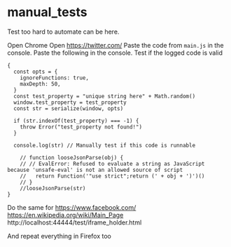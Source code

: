 manual_tests
============


Test too hard to automate can be here.

Open Chrome Open https://twitter.com/
Paste the code from `main.js` in the console. Paste the following in the console. Test if the logged code is valid

```JS
{
  const opts = {
    ignoreFunctions: true,
    maxDepth: 50,
  }
  const test_property = "unique string here" + Math.random()
  window.test_property = test_property
  const str = serialize(window, opts)

  if (str.indexOf(test_property) === -1) {
    throw Error("test_property not found!")
  }

  console.log(str) // Manually test if this code is runnable
    
    // function looseJsonParse(obj) {
    // // EvalError: Refused to evaluate a string as JavaScript because 'unsafe-eval' is not an allowed source of script
    //   return Function('"use strict";return (' + obj + ')')()
    // }
    //looseJsonParse(str)
}
```

Do the same for https://www.facebook.com/
https://en.wikipedia.org/wiki/Main_Page
http://localhost:44444/test/iframe_holder.html

And repeat everything in Firefox too
